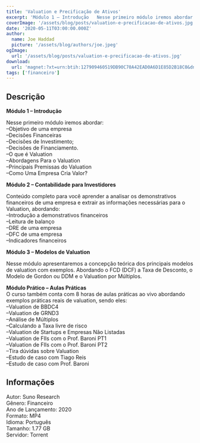 ```yaml
---
title: 'Valuation e Precificação de Ativos'
excerpt: 'Módulo 1 – Introdução   Nesse primeiro módulo iremos abordar: –Objetivo de uma empresa –Decisões Financeiras –Decisões de Investimento; –Decisões de Financiamento. –O que é Valuation –Abordagens Para o Valuation –Principais Premissas do Valu'
coverImage: '/assets/blog/posts/valuation-e-precificacao-de-ativos.jpg'
date: '2020-05-11T03:00:00.000Z'
author:
  name: Joe Haddad
  picture: '/assets/blog/authors/joe.jpeg'
ogImage:
  url: '/assets/blog/posts/valuation-e-precificacao-de-ativos.jpg'
download:
  url: 'magnet:?xt=urn:btih:127909460519DB90C70A42EAD0A6D1E85D2B18C0&dn=Suno%20Research-Valuation%20e%20Precificacao%20de%20Ativos&tr=udp%3a%2f%2ftracker.openbittorrent.com%3a1337%2fannounce&tr=udp%3a%2f%2ftracker.opentrackr.org%3a1337%2fannounce'
tags: ['financeiro']
---
```

<h2>Descrição</h2>
<p></p><p><strong>Módulo 1 – Introdução</strong></p><p>Nesse primeiro módulo iremos abordar:<br/>–Objetivo de uma empresa<br/>–Decisões Financeiras<br/>–Decisões de Investimento;<br/>–Decisões de Financiamento.<br/>–O que é Valuation<br/>–Abordagens Para o Valuation<br/>–Principais Premissas do Valuation<br/>–Como Uma Empresa Cria Valor?</p><p><strong>Módulo 2 – Contabilidade para Investidores</strong></p><p>Conteúdo completo para você aprender a analisar os demonstrativos financeiros de uma empresa e extrair as informações necessárias para o Valuation, abordando:<br/>–Introdução a demonstrativos financeiros<br/>–Leitura de balanço<br/>–DRE de uma empresa<br/>–DFC de uma empresa<br/>–Indicadores financeiros</p><p><strong>Módulo 3 – Modelos de Valuation</strong></p><p>Nesse módulo apresentaremos a concepção teórica dos principais modelos de valuation com exemplos. Abordando o FCD (DCF) a Taxa de Desconto, o Modelo de Gordon ou DDM e o Valuation por Múltiplos.</p><p><strong>Módulo Prático – Aulas Práticas</strong><br/>O curso também conta com 8 horas de aulas práticas ao vivo abordando exemplos práticas reais de valuation, sendo eles:<br/>–Valuation de BBDC4<br/>–Valuation de GRND3<br/>–Análise de Múltiplos<br/>–Calculando a Taxa livre de risco<br/>–Valuation de Startups e Empresas Não Listadas<br/>–Valuation de FIIs com o Prof. Baroni PT1<br/>–Valuation de FIIs com o Prof. Baroni PT2<br/>–Tira dúvidas sobre Valuation<br/>–Estudo de caso com Tiago Reis<br/>–Estudo de caso com Prof. Baroni</p><h2>Informações</h2><p>Autor: Suno Research<br/>Gênero: Financeiro<br/>Ano de Lançamento: 2020<br/>Formato: MP4<br/>Idioma: Português<br/>Tamanho: 1.77 GB<br/>Servidor: Torrent</p>